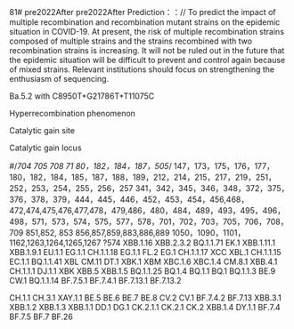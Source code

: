 81# pre2022After
pre2022After
Prediction：：//
To predict the impact of multiple recombination and recombination mutant strains on the epidemic situation in COVID-19. At present, the risk of multiple recombination strains composed of multiple strains and the strains recombined with two recombination strains is increasing. It will not be ruled out in the future that the epidemic situation will be difficult to prevent and control again because of mixed strains. Relevant institutions should focus on strengthening the enthusiasm of sequencing.


Ba.5.2   with   C8950T+G21786T+T11075C

Hyperrecombination phenomenon

Catalytic gain site

Catalytic gain locus

#/*704 705 708 71 80，182，184，187，505*/
147，173，175，176，177，180，182，184，185，187，188，189，212，214，215，217，219，251，252，253，254，255，256，257
341，342，345，346，348，372，375，376，378，379，444，445，446，452，453，454，456,468，
472,474,475,476,477,478，479,486，480，484，489，493，495，496，498，571，573，574，575，577，578，701，702，703，705，706，708，709
851,852, 853 856,857,859,883,886,889
1050，1090，1101，1162,1263,1264,1265,1267       ?574
XBB.1.16
XBB.2.3.2
BQ.1.1.71
EK.1
XBB.1.11.1
XBB.1.9.1
EU.1.1
EG.1.1
CH.1.1.18
EG.1.1
FL.2
EG.1
CH.1.1.17
XCC
XBL.1
CH.1.1.15
EC.1.1
BQ.1.1.41
XBL
CM.11
DT.1
XBK.1
XBM
XBC.1.6
XBC.1.4
CM.8.1
XBB.4.1
CH.1.1.1
DJ.1.1
XBK
XBB.5
XBB.1.5
BQ.1.1.25
BQ.1.4
BQ.1.1
BQ.1
BQ.1.1.3
BE.9
CW.1
BQ.1.1.14
BF.7.5.1
BF.7.4.1
BF.7.13.1
BF.7.13.2


CH.1.1
CH.3.1
XAY.1.1
BE.5
BE.6
BE.7
BE.8
CV.2
CV.1
BF.7.4.2
BF.7.13
XBB.3.1
XBB.1.2
XBB.1.3
XBB.1.1
DD.1
DG.1
CK.2.1.1
CK.2.1
CK.2
XBB.1.4
DY.1.1
BF.7.4
BF.7.5
BF.7
BF.26

